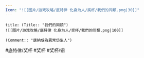 ```yaml
---
Icon: "![[图片/游戏攻略/底特律 化身为人/奖杯/我們的同類.png|30]]"
---
```

```ad-common-bronze-trophy
title: (Title:: "我們的同類")
![[图片/游戏攻略/底特律 化身为人/奖杯/我們的同類.png|100]]

(Comment:: "康納成為異常仿生人")
```

#底特律/奖杯 #奖杯 #奖杯/铜
